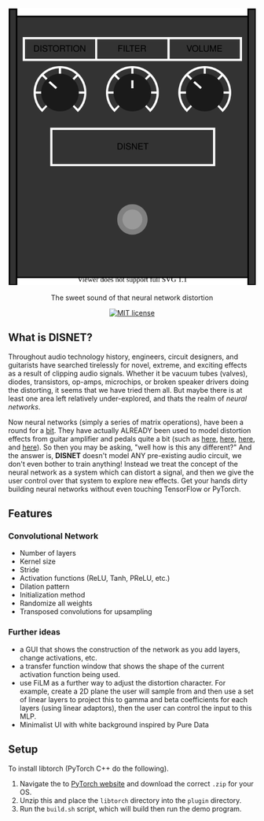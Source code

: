 <div  align="center">
<img src="docs/disnet.svg">

The sweet sound of that neural network distortion

[![MIT license](https://img.shields.io/badge/License-MIT-blue.svg)](https://lbesson.mit-license.org/)

</div>

## What is DISNET?
Throughout audio technology history, engineers, circuit designers, and guitarists have searched tirelessly for 
novel, extreme, and exciting effects as a result of clipping audio signals. Whether it be vacuum tubes (valves), 
diodes, transistors, op-amps, microchips, or broken speaker drivers doing the distorting, it seems that we have tried them all. 
But maybe there is at least one area left relatively under-explored, and thats the realm of *neural networks*. 

Now neural networks (simply a series of matrix operations), have been a round for a [bit](). They have actually
ALREADY been used to model distortion effects from guitar amplifier and pedals quite a bit 
(such as [here](), [here](), [here](), and [here]()). So then you may be asking, "well how is this any different?"
And the answer is, **DISNET** doesn't model ANY pre-existing audio circuit, we don't even bother to train anything! 
Instead we treat the concept of the neural network as a system which can distort a signal, and then we give the user 
control over that system to explore new effects. Get your hands dirty building neural networks without even
touching TensorFlow or PyTorch. 

## Features

### Convolutional Network
- Number of layers
- Kernel size 
- Stride
- Activation functions (ReLU, Tanh, PReLU, etc.)
- Dilation pattern
- Initialization method 
- Randomize all weights
- Transposed convolutions for upsampling

### Further ideas
- a GUI that shows the construction of the network as you add layers, change activations, etc. 
- a transfer function window that shows the shape of the current activation function being used. 
- use FiLM as a further way to adjust the distortion character. For example, create a 2D plane the
  user will sample from and then use a set of linear layers to project this to gamma and beta coefficients
  for each layers (using linear adaptors), then the user can control the input to this MLP. 
- Minimalist UI with white background inspired by Pure Data

## Setup

To install libtorch (PyTorch C++ do the following).

1. Navigate the to [PyTorch website]() and download the correct `.zip` for your OS.     
2. Unzip this and place the `libtorch` directory into the `plugin` directory. 
3. Run the `build.sh` script, which will build then run the demo program. 